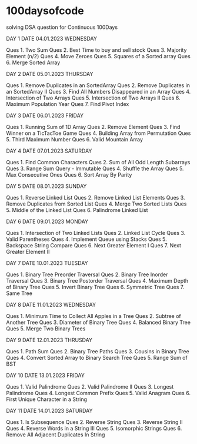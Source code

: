 # 100daysofcode
solving DSA question for Continuous 100Days

DAY 1
DATE 04.01.2023 WEDNESDAY

Ques 1. Two Sum
Ques 2. Best Time to buy and sell stock
Ques 3. Majority Element (n/2)
Ques 4. Move Zeroes
Ques 5. Squares of a Sorted array 
Ques 6. Merge Sorted Array

DAY 2
DATE 05.01.2023 THURSDAY

Ques 1. Remove Duplicates in an SortedArray
Ques 2. Remove Duplicates in an SortedArray II
Ques 3. Find All Numbers Disappeared in an Array
Ques 4. Intersection of Two Arrays
Ques 5. Intersection of Two Arrays II
Ques 6. Maximum Population Year
Ques 7. Find Pivot Index

DAY 3
DATE 06.01.2023 FRIDAY

Ques 1. Running Sum of 1D Array
Ques 2. Remove Element
Ques 3. Find Winner on a TicTacToe Game
Ques 4. Building Array from Permutation
Ques 5. Third Maximum Number
Ques 6. Valid Mountain Array

DAY 4
DATE 07.01.2023 SATURDAY

Ques 1. Find Common Characters
Ques 2. Sum of All Odd Length Subarrays
Ques 3. Range Sum Query - Immutable
Ques 4. Shuffle the Array
Ques 5. Max Consecutive Ones
Ques 6. Sort Array By Parity

DAY 5
DATE 08.01.2023 SUNDAY 

Ques 1. Reverse Linked List
Ques 2. Remove Linked List Elements
Ques 3. Remove Duplicates from Sorted List
Ques 4. Merge Two Sorted Lists
Ques 5. Middle of the Linked List
Ques 6. Palindrome Linked List

DAY 6
DATE 09.01.2023 MONDAY

Ques 1. Intersection of Two Linked Lists
Ques 2. Linked List Cycle
Ques 3. Valid Parentheses
Ques 4. Implement Queue using Stacks
Ques 5. Backspace String Compare
Ques 6. Next Greater Element I
Ques 7. Next Greater Element II

DAY 7
DATE 10.01.2023 TUESDAY

Ques 1. Binary Tree Preorder Traversal
Ques 2. Binary Tree Inorder Traversal
Ques 3. Binary Tree Postorder Traversal
Ques 4. Maximum Depth of Binary Tree
Ques 5. Invert Binary Tree
Ques 6. Symmetric Tree
Ques 7. Same Tree

DAY 8
DATE 11.01.2023 WEDNESDAY

Ques 1. Minimum Time to Collect All Apples in a Tree
Ques 2. Subtree of Another Tree
Ques 3. Diameter of Binary Tree
Ques 4. Balanced Binary Tree
Ques 5. Merge Two Binary Trees

DAY 9
DATE 12.01.2023 THRUSDAY

Ques 1. Path Sum
Ques 2. Binary Tree Paths
Ques 3. Cousins in Binary Tree
Ques 4. Convert Sorted Array to Binary Search Tree
Ques 5. Range Sum of BST

DAY 10
DATE 13.01.2023 FRIDAY

Ques 1. Valid Palindrome
Ques 2. Valid Palindrome II
Ques 3. Longest Palindrome
Ques 4. Longest Common Prefix
Ques 5. Valid Anagram
Ques 6. First Unique Character in a String

DAY 11
DATE 14.01.2023 SATURDAY

Ques 1. Is Subsequence
Ques 2. Reverse String
Ques 3. Reverse String II
Ques 4. Reverse Words in a String III
Ques 5. Isomorphic Strings
Ques 6. Remove All Adjacent Duplicates In String
